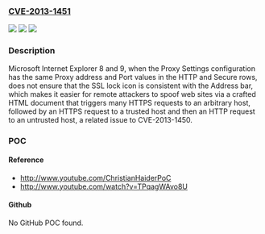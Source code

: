### [CVE-2013-1451](https://cve.mitre.org/cgi-bin/cvename.cgi?name=CVE-2013-1451)
![](https://img.shields.io/static/v1?label=Product&message=n%2Fa&color=blue)
![](https://img.shields.io/static/v1?label=Version&message=n%2Fa&color=blue)
![](https://img.shields.io/static/v1?label=Vulnerability&message=n%2Fa&color=brighgreen)

### Description

Microsoft Internet Explorer 8 and 9, when the Proxy Settings configuration has the same Proxy address and Port values in the HTTP and Secure rows, does not ensure that the SSL lock icon is consistent with the Address bar, which makes it easier for remote attackers to spoof web sites via a crafted HTML document that triggers many HTTPS requests to an arbitrary host, followed by an HTTPS request to a trusted host and then an HTTP request to an untrusted host, a related issue to CVE-2013-1450.

### POC

#### Reference
- http://www.youtube.com/ChristianHaiderPoC
- http://www.youtube.com/watch?v=TPqagWAvo8U

#### Github
No GitHub POC found.


